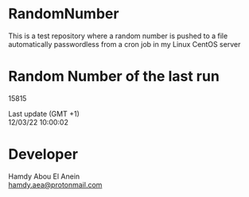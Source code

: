 # RandomNumber    
This is a test repository where a random number is pushed to a file automatically passwordless from a cron job in my Linux CentOS server    
# Random Number of the last run   
15815
      
Last update (GMT +1)    
12/03/22 10:00:02
# Developer    
Hamdy Abou El Anein   
hamdy.aea@protonmail.com
